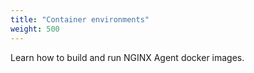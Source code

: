 ```yaml
---
title: "Container environments"
weight: 500
---
```


Learn how to build and run NGINX Agent docker images.